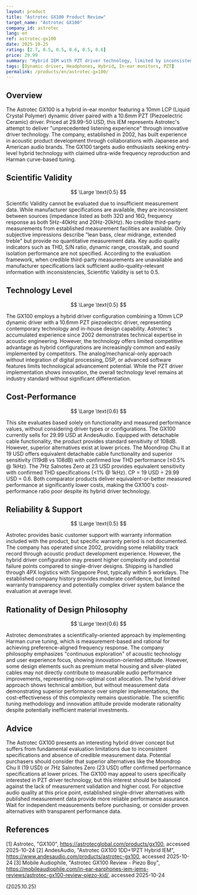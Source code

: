 ```yaml
---
layout: product
title: "Astrotec GX100 Product Review"
target_name: "Astrotec GX100"
company_id: astrotec
lang: en
ref: astrotec-gx100
date: 2025-10-25
rating: [2.7, 0.5, 0.5, 0.6, 0.5, 0.6]
price: 29.99
summary: "Hybrid IEM with PZT driver technology, limited by inconsistent specifications and lack of measurement data"
tags: [Dynamic driver, Headphones, Hybrid, In-ear monitors, PZT]
permalink: /products/en/astrotec-gx100/
---
```

## Overview

The Astrotec GX100 is a hybrid in-ear monitor featuring a 10mm LCP (Liquid Crystal Polymer) dynamic driver paired with a 10.6mm PZT (Piezoelectric Ceramic) driver. Priced at 29.99-50 USD, this IEM represents Astrotec's attempt to deliver "unprecedented listening experience" through innovative driver technology. The company, established in 2002, has built experience in acoustic product development through collaborations with Japanese and American audio brands. The GX100 targets audio enthusiasts seeking entry-level hybrid technology with claimed ultra-wide frequency reproduction and Harman curve-based tuning.

## Scientific Validity

$$ \Large \text{0.5} $$

Scientific Validity cannot be evaluated due to insufficient measurement data. While manufacturer specifications are available, they are inconsistent between sources (impedance listed as both 32Ω and 16Ω, frequency response as both 5Hz-40kHz and 20Hz-20kHz). No credible third-party measurements from established measurement facilities are available. Only subjective impressions describe "lean bass, clear midrange, extended treble" but provide no quantitative measurement data. Key audio quality indicators such as THD, S/N ratio, dynamic range, crosstalk, and sound isolation performance are not specified. According to the evaluation framework, when credible third-party measurements are unavailable and manufacturer specifications lack sufficient audio-quality-relevant information with inconsistencies, Scientific Validity is set to 0.5.

## Technology Level

$$ \Large \text{0.5} $$

The GX100 employs a hybrid driver configuration combining a 10mm LCP dynamic driver with a 10.6mm PZT piezoelectric driver, representing contemporary technology and in-house design capability. Astrotec's accumulated experience since 2002 demonstrates technical expertise in acoustic engineering. However, the technology offers limited competitive advantage as hybrid configurations are increasingly common and easily implemented by competitors. The analog/mechanical-only approach without integration of digital processing, DSP, or advanced software features limits technological advancement potential. While the PZT driver implementation shows innovation, the overall technology level remains at industry standard without significant differentiation.

## Cost-Performance

$$ \Large \text{0.6} $$

This site evaluates based solely on functionality and measured performance values, without considering driver types or configurations. The GX100 currently sells for 29.99 USD at AndesAudio. Equipped with detachable cable functionality, the product provides standard sensitivity of 108dB. However, superior alternatives exist at lower prices. The Moondrop Chu II at 19 USD offers equivalent detachable cable functionality and superior sensitivity (119dB vs 108dB) with confirmed low THD performance (≤0.5% @ 1kHz). The 7Hz Salnotes Zero at 23 USD provides equivalent sensitivity with confirmed THD specifications (<1% @ 1kHz). CP = 19 USD ÷ 29.99 USD = 0.6. Both comparator products deliver equivalent-or-better measured performance at significantly lower costs, making the GX100's cost-performance ratio poor despite its hybrid driver technology.

## Reliability & Support

$$ \Large \text{0.5} $$

Astrotec provides basic customer support with warranty information included with the product, but specific warranty period is not documented. The company has operated since 2002, providing some reliability track record through acoustic product development experience. However, the hybrid driver configuration may present higher complexity and potential failure points compared to single-driver designs. Shipping is handled through 4PX logistics with Singapore Post, typically within 5 workdays. The established company history provides moderate confidence, but limited warranty transparency and potentially complex driver system balance the evaluation at average level.

## Rationality of Design Philosophy

$$ \Large \text{0.6} $$

Astrotec demonstrates a scientifically-oriented approach by implementing Harman curve tuning, which is measurement-based and rational for achieving preference-aligned frequency response. The company philosophy emphasizes "continuous exploration" of acoustic technology and user experience focus, showing innovation-oriented attitude. However, some design elements such as premium metal housing and silver-plated cables may not directly contribute to measurable audio performance improvements, representing non-optimal cost allocation. The hybrid driver approach shows technical ambition, but without measurement data demonstrating superior performance over simpler implementations, the cost-effectiveness of this complexity remains questionable. The scientific tuning methodology and innovation attitude provide moderate rationality despite potentially inefficient material investments.

## Advice

The Astrotec GX100 presents an interesting hybrid driver concept but suffers from fundamental evaluation limitations due to inconsistent specifications and absence of credible measurement data. Potential purchasers should consider that superior alternatives like the Moondrop Chu II (19 USD) or 7Hz Salnotes Zero (23 USD) offer confirmed performance specifications at lower prices. The GX100 may appeal to users specifically interested in PZT driver technology, but this interest should be balanced against the lack of measurement validation and higher cost. For objective audio quality at this price point, established single-driver alternatives with published measurement data provide more reliable performance assurance. Wait for independent measurements before purchasing, or consider proven alternatives with transparent performance data.

## References

[1] Astrotec, "GX100", https://astrotecglobal.com/products/gx100, accessed 2025-10-24
[2] AndesAudio, "Astrotec GX100 1DD+1PZT Hybrid IEM", https://www.andesaudio.com/products/astrotec-gx100, accessed 2025-10-24
[3] Mobile Audiophile, "Astrotec GX100 Review - Piezo Boy", https://mobileaudiophile.com/in-ear-earphones-iem-iems-reviews/astrotec-gx100-review-piezo-kid/, accessed 2025-10-24

(2025.10.25)